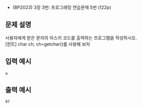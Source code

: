 - (BP2023) 3장 3번: 프로그래밍 연습문제 5번 (122p)
## 문제 설명
사용자에게 받은 문자의 아스키 코드를 출력하는 프로그램을 작성하시오.  
[힌트] char ch;  ch=getchar()를 사용해 보자

## 입력 예시
```
a
```

## 출력 예시
```
97
```
